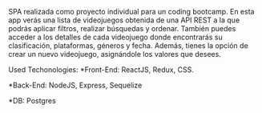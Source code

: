 
SPA realizada como proyecto individual para un coding bootcamp. En esta app verás una lista de videojuegos obtenida de una API REST a la que podrás aplicar filtros, realizar búsquedas y ordenar. También puedes acceder a los detalles de cada videojuego donde encontrarás su clasificación, plataformas, géneros y fecha. Además, tienes la opción de crear un nuevo videojuego, asignándole los valores que desees. 

Used Techonologies:
*Front-End: ReactJS, Redux, CSS.


*Back-End: NodeJS, Express, Sequelize





*DB: Postgres
